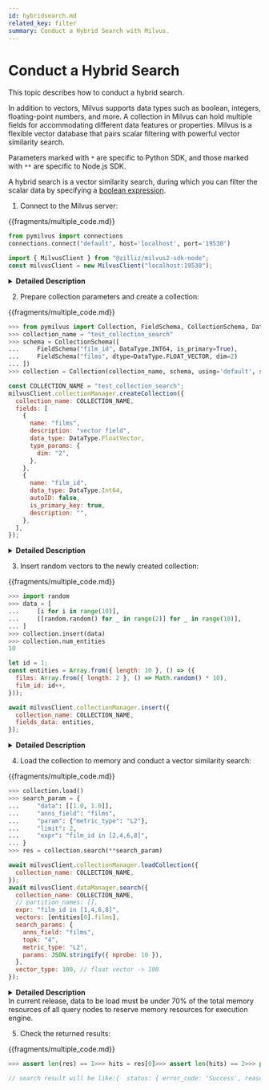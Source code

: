 ```yaml
---
id: hybridsearch.md
related_key: filter
summary: Conduct a Hybrid Search with Milvus.
---
```


# Conduct a Hybrid Search

This topic describes how to conduct a hybrid search.

In addition to vectors, Milvus supports data types such as boolean, integers, floating-point numbers, and more. A collection in Milvus can hold multiple fields for accommodating different data features or properties. Milvus is a flexible vector database that pairs scalar filtering with powerful vector similarity search.

<div class="alert note">
Parameters marked with <code>*</code> are specific to Python SDK, and those marked with <code>**</code> are specific to Node.js SDK.
</div>

A hybrid search is a vector similarity search, during which you can filter the scalar data by specifying a [boolean expression](boolean.md).

1. Connect to the Milvus server:

{{fragments/multiple_code.md}}

```python
from pymilvus import connections
connections.connect("default", host='localhost', port='19530')
```

```javascript
import { MilvusClient } from "@zilliz/milvus2-sdk-node";
const milvusClient = new MilvusClient("localhost:19530");
```

<details>
  <summary><b>Detailed Description</b></summary>
<table class="params">
	<thead>
	<tr>
		<th>Parameter</td>
		<th>Description</th>
		<th>Note</th>
	</tr>
	</thead>
	<tbody>
	<tr>
		<td><code>alias*</code></td>
		<td>Alias for the Milvus server</td>
    <td>Data type: String<br/>Mandatory</td>
	</tr>
	<tr>
		<td><code>host*</code></td>
		<td>IP address of the Milvus server</td>
		<td>Mandatory</td>
	</tr>
	<tr>
		<td><code>port*</code></td>
		<td>Port of the Milvus server</td>
		<td>Mandatory</td>
	</tr>
    <tr>
		<td><code>address**</code></td>
		<td>Address of the Milvus server.</td>
		<td><code>"server_IP:server_port"</code><br/>Mandatory</td>
	</tr>
	</tbody>
</table>
</details>

2. Prepare collection parameters and create a collection:

{{fragments/multiple_code.md}}

```python
>>> from pymilvus import Collection, FieldSchema, CollectionSchema, DataType
>>> collection_name = "test_collection_search"
>>> schema = CollectionSchema([
...     FieldSchema("film_id", DataType.INT64, is_primary=True),
...     FieldSchema("films", dtype=DataType.FLOAT_VECTOR, dim=2)
... ])
>>> collection = Collection(collection_name, schema, using='default', shards_num=2)
```

```javascript
const COLLECTION_NAME = "test_collection_search";
milvusClient.collectionManager.createCollection({
  collection_name: COLLECTION_NAME,
  fields: [
    {
      name: "films",
      description: "vector field",
      data_type: DataType.FloatVector,
      type_params: {
        dim: "2",
      },
    },
    {
      name: "film_id",
      data_type: DataType.Int64,
      autoID: false,
      is_primary_key: true,
      description: "",
    },
  ],
});
```

<details>
  <summary><b>Detailed Description</b></summary>
<table class="params">
	<thead>
	<tr>
		<th>Parameter</td>
		<th>Description</th>
		<th>Note</th>
	</tr>
	</thead>
	<tbody>
	<tr>
		<td>collection_name</td>
		<td>Name of the collection to create</td>
		<td>Data type: String</td>
	</tr>
	<tr>
		<td>field_name</td>
		<td>Name of the field in the collection</td>
		<td>Data type: String</td>
	</tr>
	<tr>
		<td>Schema</td>
		<td>Schema used to create a collection and the fields within. Refer to <a href="field_schema.md">field schema</a> and <a href="collection_schema.md">collection schema</a> for detailed description. </td>
		<td>&nbsp;</td>
	</tr>
	<tr>
		<td>description</td>
		<td>Description of the collection</td>
		<td>Data type: String</td>
	</tr>
  	<tr>
		<td>using*</td>
		<td>By specifying the srever alias here, you can decide in which Milvus server you create a collection.</td>
		<td>Optional</td>
	</tr>
	<tr>
		<td>shards_num*</td>
		<td>Number of the shards for the collection to create</td>
		<td>Optional</td>
	</tr>
	</tbody>
</table>
</details>

3. Insert random vectors to the newly created collection:

{{fragments/multiple_code.md}}

```python
>>> import random
>>> data = [
...     [i for i in range(10)],
...     [[random.random() for _ in range(2)] for _ in range(10)],
... ]
>>> collection.insert(data)
>>> collection.num_entities
10
```

```javascript
let id = 1;
const entities = Array.from({ length: 10 }, () => ({
  films: Array.from({ length: 2 }, () => Math.random() * 10),
  film_id: id++,
}));

await milvusClient.collectionManager.insert({
  collection_name: COLLECTION_NAME,
  fields_data: entities,
});
```

<details>
  <summary><b>Detailed Description</b></summary>
<table class="params">
	<thead>
	<tr>
		<th>Parameter</td>
		<th>Description</th>
		<th>Note</th>
	</tr>
	</thead>
	<tbody>
	<tr>
		<td>data</td>
		<td>Data to insert into Milvus</td>
		<td>Mandatory</td>
	</tr>
	<tr>
		<td>partition_name</td>
		<td>Name of the partition to insert data into</td>
		<td>Optional</td>
	</tr>
	<tr>
		<td>timeout*</td>
		<td>Timeout (in seconds) to allow for RPC. Clients wait until server responds or error occurs when it is set to None.</td>
		<td>Optional</td>
	</tr>
	</tbody>
</table>
</details>

4. Load the collection to memory and conduct a vector similarity search:

{{fragments/multiple_code.md}}

```python
>>> collection.load()
>>> search_param = {
...     "data": [[1.0, 1.0]],
...     "anns_field": "films",
...     "param": {"metric_type": "L2"},
...     "limit": 2,
...     "expr": "film_id in [2,4,6,8]",
... }
>>> res = collection.search(**search_param)
```

```javascript
await milvusClient.collectionManager.loadCollection({
  collection_name: COLLECTION_NAME,
});
await milvusClient.dataManager.search({
  collection_name: COLLECTION_NAME,
  // partition_names: [],
  expr: "film_id in [1,4,6,8]",
  vectors: [entities[0].films],
  search_params: {
    anns_field: "films",
    topk: "4",
    metric_type: "L2",
    params: JSON.stringify({ nprobe: 10 }),
  },
  vector_type: 100, // float vector -> 100
});
```

<details>
  <summary><b>Detailed Description</b></summary>
<table class="params">
	<thead>
	<tr>
		<th>Parameter</td>
		<th>Description</th>
		<th>Note</th>
	</tr>
	</thead>
	<tbody>
	<tr>
		<td>collection_name**</td>
		<td>Name of the collection to load and search</td>
		<td>Mandatory</td>
	</tr>
    <tr>
		<td>vectors</td>
		<td>Vectors to search with. Length of the data represents the number of query <code>nq</code>.</td>
		<td>Mandatory</td>
	</tr>
	<tr>
		<td>anns_field</td>
		<td>Name of the field to search on</td>
		<td>Mandatory</td>
	</tr>
    <tr>
		<td>params*</td>
		<td>Search parameter(s) specific to the index</td>
		<td>Find more parameter details of different indexes in <a href="index_selection.md">Index Selection</a>.<br/>Mandatory</td>
	<tr>
		<td>limit*</td>
		<td>Number of the most similar results to return</td>
		<td>Mandatory</td>
	</tr>
  <tr>
		<td>expr</td>
		<td>Boolean expression used to filter attribute</td>
		<td>Find more expression details in <a href="boolean.md">Boolean Expression Rules</a>.<br/>Optional</td>
	</tr>
  <tr>
		<td>partition_names</td>
		<td>Name of the partition to search on</td>
		<td>Optional</td>
	</tr>
  <tr>
		<td>output_fields</td>
		<td>Name of the field to return (vector field not support in current release)</td>
		<td>Optional</td>
	</tr>
  <tr>
		<td>timeout*</td>
		<td>Timeout (in seconds) to allow for RPC. Clients wait until server responds or error occurs when it is set to None.</td>
		<td>Optional</td>
	</tr>
  <tr>
		<td>vector_type**</td>
		<td>Pre-check of binary/float vectors. <code>100</code> for binary vectors and <code>101</code> for float vectors.</td>
		<td>Mandatory</td>
	</tr>
	</tbody>
</table>
</details>

<div class="alert warning">
In current release, data to be load must be under 70% of the total memory resources of all query nodes to reserve memory resources for execution engine.
</div>

5. Check the returned results:

{{fragments/multiple_code.md}}

```python
>>> assert len(res) == 1>>> hits = res[0]>>> assert len(hits) == 2>>> print(f"- Total hits: {len(hits)}, hits ids: {hits.ids} ")- Total hits: 2, hits ids: [2, 4]>>> print(f"- Top1 hit id: {hits[0].id}, distance: {hits[0].distance}, score: {hits[0].score} ")- Top1 hit id: 2, distance: 0.10143111646175385, score: 0.101431116461
```

```javascript
// search result will be like:{  status: { error_code: 'Success', reason: '' },  results: [    { score: 0, id: '1' },    { score: 9.266796112060547, id: '4' },    { score: 28.263811111450195, id: '8' },    { score: 41.055686950683594, id: '6' }  ]}
```
